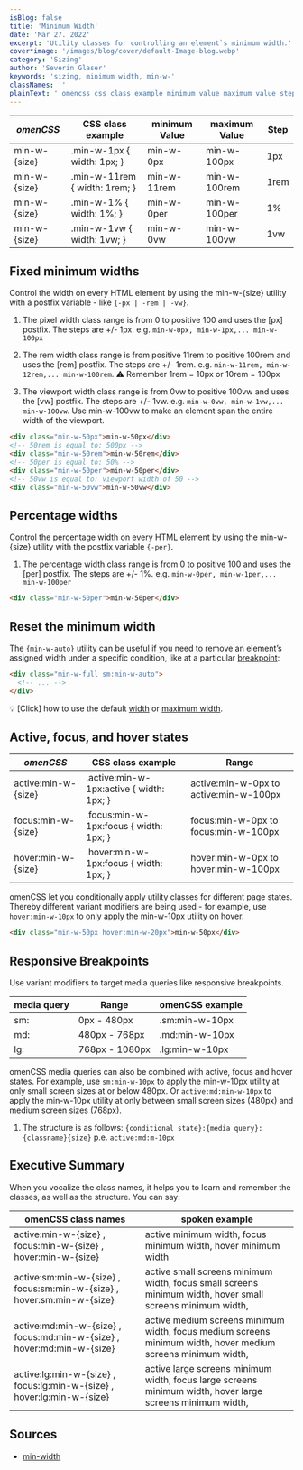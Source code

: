 ```yaml
---
isBlog: false
title: 'Minimum Width'
date: 'Mar 27. 2022'
excerpt: 'Utility classes for controlling an element`s minimum width.'
cover*image: '/images/blog/cover/default-Image-blog.webp'
category: 'Sizing'
author: 'Severin Glaser'
keywords: 'sizing, minimum width, min-w-'
classNames: ''
plainText: ' omencss css class example minimum value maximum value step - - - min-w- size min-w-1px width: 1px; min-w-0px min-w-100px 1px min-w- size min-w-11rem width: 1rem; min-w-11rem min-w-100rem 1rem min-w- size min-w-1% width: 1%; min-w-0per min-w-100per 1% min-w- size min-w-1vw width: 1vw; min-w-0vw min-w-100vw 1vw fixed minimum widths control the width on every html element by using the min-w- size utility with a postfix variable - like -px -rem -vw 1 the pixel width class range is from 0 to positive 100 and uses the px postfix the steps are + - 1px e g min-w-0px min-w-1px min-w-100px 2 the rem width class range is from positive 11rem to positive 100rem and uses the rem postfix the steps are + - 1rem e g min-w-11rem min-w-12rem min-w-100rem ⚠️ remember 1rem = 10px or 10rem = 100px 3 the viewport width class range is from 0vw to positive 100vw and uses the vw postfix the steps are + - 1vw e g min-w-0vw min-w-1vw min-w-100vw use min-w-100vw to make an element span the entire width of the viewport html div class=min-w-50px min-w-50px div ! 50rem is equal to: 500px div class=min-w-50rem min-w-50rem div ! 50per is equal to: 50% div class=min-w-50per min-w-50per div ! 50vw is equal to: viewport width of 50 div class=min-w-50vw min-w-50vw div percentage widths control the percentage width on every html element by using the min-w- size utility with the postfix variable -per 1 the percentage width class range is from 0 to positive 100 and uses the per postfix the steps are + - 1% e g min-w-0per min-w-1per min-w-100per html div class=min-w-50per min-w-50per div reset the minimum width the min-w-auto utility can be useful if you need to remove an element’s assigned width under a specific condition like at a particular breakpoint blog responsive-omencss-breakpoints : html div class=min-w-full sm:min-w-auto ! div active focus and hover states omencss css class example range - - active:min-w- size active :min-w-1px:active width: 1px; active:min-w-0px to active:min-w-100px focus:min-w- size focus :min-w-1px:focus width: 1px; focus:min-w-0px to focus:min-w-100px hover:min-w- size hover :min-w-1px:focus width: 1px; hover:min-w-0px to hover:min-w-100px omencss let you conditionally apply utility classes for different page states thereby different variant modifiers are being used - for example use hover:min-w-10px to only apply the min-w-10px utility on hover html div class=min-w-50px hover:min-w-20px min-w-50px div responsive breakpoints use variant modifiers to target media queries like responsive breakpoints media query range omencss example - - sm: 0px - 480px sm:min-w-10px md: 480px - 768px md:min-w-10px lg: 768px - 1080px lg:min-w-10px omencss media queries can also be combined with active focus and hover states for example use sm:min-w-10px to apply the min-w-10px utility at only small screen sizes at or below 480px or active:md:min-w-10px to apply the min-w-10px utility at only between small screen sizes 480px and medium screen sizes 768px 1 the structure is as follows: conditional state : media query : classname size p e active:md:m-10px executive summary when you vocalize the class names it helps you to learn and remember the classes as well as the structure you can say: omencss class names spoken example active:min-w- size focus:min-w- size hover:min-w- size active minimum width focus minimum width hover minimum width active:sm:min-w- size focus:sm:min-w- size hover:sm:min-w- size active small screens minimum width focus small screens minimum width hover small screens minimum width active:md:min-w- size focus:md:min-w- size hover:md:min-w- size active medium screens minimum width focus medium screens minimum width hover medium screens minimum width active:lg:min-w- size focus:lg:min-w- size hover:lg:min-w- size active large screens minimum width focus large screens minimum width hover large screens minimum width '
---
```


| _omenCSS_    | CSS class example             | minimum Value | maximum Value | Step |
| ------------ | ----------------------------- | ------------- | ------------- | ---- |
| min-w-{size} | .min-w-1px { width: 1px; }    | min-w-0px     | min-w-100px   | 1px  |
| min-w-{size} | .min-w-11rem { width: 1rem; } | min-w-11rem   | min-w-100rem  | 1rem |
| min-w-{size} | .min-w-1% { width: 1%; }      | min-w-0per    | min-w-100per  | 1%   |
| min-w-{size} | .min-w-1vw { width: 1vw; }    | min-w-0vw     | min-w-100vw   | 1vw  |

## Fixed minimum widths

Control the width on every HTML element by using the min-w-{size} utility with a postfix variable - like `{-px | -rem | -vw}`.

1. The pixel width class range is from 0 to positive 100 and uses the [px] postfix. The steps are +/- 1px. e.g. `min-w-0px, min-w-1px,... min-w-100px`

2. The rem width class range is from positive 11rem to positive 100rem and uses the [rem] postfix. The steps are +/- 1rem. e.g. `min-w-11rem, min-w-12rem,... min-w-100rem`. ⚠️ Remember 1rem = 10px or 10rem = 100px

3. The viewport width class range is from 0vw to positive 100vw and uses the [vw] postfix. The steps are +/- 1vw. e.g. `min-w-0vw, min-w-1vw,... min-w-100vw`. Use min-w-100vw to make an element span the entire width of the viewport.

```html
<div class="min-w-50px">min-w-50px</div>
<!-- 50rem is equal to: 500px -->
<div class="min-w-50rem">min-w-50rem</div>
<!-- 50per is equal to: 50% -->
<div class="min-w-50per">min-w-50per</div>
<!-- 50vw is equal to: viewport width of 50 -->
<div class="min-w-50vw">min-w-50vw</div>
```

## Percentage widths

Control the percentage width on every HTML element by using the min-w-{size} utility with the postfix variable `{-per}`.

1. The percentage width class range is from 0 to positive 100 and uses the [per] postfix. The steps are +/- 1%. e.g. `min-w-0per, min-w-1per,... min-w-100per`

```html
<div class="min-w-50per">min-w-50per</div>
```

## Reset the minimum width

The `{min-w-auto}` utility can be useful if you need to remove an element’s assigned width under a specific condition, like at a particular [breakpoint](/blog/responsive-omencss-breakpoints):

```html
<div class="min-w-full sm:min-w-auto">
  <!-- ... -->
</div>
```

💡 [Click] how to use the default [width](/docs/sizing-width) or [maximum width](/docs/sizing-maximum-width).

## Active, focus, and hover states

| _omenCSS_           | CSS class example                         | Range                                  |
| ------------------- | ----------------------------------------- | -------------------------------------- |
| active:min-w-{size} | .active\:min-w-1px:active { width: 1px; } | active:min-w-0px to active:min-w-100px |
| focus:min-w-{size}  | .focus\:min-w-1px:focus { width: 1px; }   | focus:min-w-0px to focus:min-w-100px   |
| hover:min-w-{size}  | .hover\:min-w-1px:focus { width: 1px; }   | hover:min-w-0px to hover:min-w-100px   |

omenCSS let you conditionally apply utility classes for different page states. Thereby different variant modifiers are being used - for example, use `hover:min-w-10px` to only apply the min-w-10px utility on hover.

```html
<div class="min-w-50px hover:min-w-20px">min-w-50px</div>
```

## Responsive Breakpoints

Use variant modifiers to target media queries like responsive breakpoints.

| media query | Range          | omenCSS example |
| ----------- | -------------- | --------------- |
| sm:         | 0px - 480px    | .sm:min-w-10px  |
| md:         | 480px - 768px  | .md:min-w-10px  |
| lg:         | 768px - 1080px | .lg:min-w-10px  |

omenCSS media queries can also be combined with active, focus and hover states. For example, use `sm:min-w-10px` to apply the min-w-10px utility at only small screen sizes at or below 480px. Or `active:md:min-w-10px` to apply the min-w-10px utility at only between small screen sizes (480px) and medium screen sizes (768px).

1. The structure is as follows: `{conditional state}:{media query}:{classname}{size}` p.e. `active:md:m-10px`

## Executive Summary

When you vocalize the class names, it helps you to learn and remember the classes, as well as the structure. You can say:

| omenCSS class names                                                    | spoken example                                                                                               |
| ---------------------------------------------------------------------- | ------------------------------------------------------------------------------------------------------------ |
| active:min-w-{size} , focus:min-w-{size} , hover:min-w-{size}          | active minimum width, focus minimum width, hover minimum width                                               |
| active:sm:min-w-{size} , focus:sm:min-w-{size} , hover:sm:min-w-{size} | active small screens minimum width, focus small screens minimum width, hover small screens minimum width,    |
| active:md:min-w-{size} , focus:md:min-w-{size} , hover:md:min-w-{size} | active medium screens minimum width, focus medium screens minimum width, hover medium screens minimum width, |
| active:lg:min-w-{size} , focus:lg:min-w-{size} , hover:lg:min-w-{size} | active large screens minimum width, focus large screens minimum width, hover large screens minimum width,    |

## Sources

- [min-width](https://developer.mozilla.org/en-US/docs/Web/CSS/min-width)

